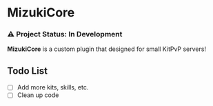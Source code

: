 # MizukiCore

### ⚠️ **Project Status**: In Development

**MizukiCore** is a custom plugin that designed for small KitPvP servers!

## Todo List

- [ ] Add more kits, skills, etc.
- [ ] Clean up code